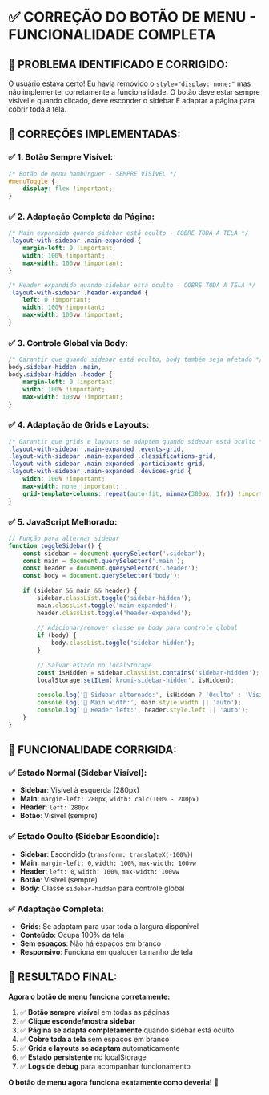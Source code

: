 # ✅ CORREÇÃO DO BOTÃO DE MENU - FUNCIONALIDADE COMPLETA

## 🎯 **PROBLEMA IDENTIFICADO E CORRIGIDO:**

O usuário estava certo! Eu havia removido o `style="display: none;"` mas não implementei corretamente a funcionalidade. O botão deve estar sempre visível e quando clicado, deve esconder o sidebar E adaptar a página para cobrir toda a tela.

## 🔧 **CORREÇÕES IMPLEMENTADAS:**

### ✅ **1. Botão Sempre Visível:**
```css
/* Botão de menu hambúrguer - SEMPRE VISÍVEL */
#menuToggle {
    display: flex !important;
}
```

### ✅ **2. Adaptação Completa da Página:**
```css
/* Main expandido quando sidebar está oculto - COBRE TODA A TELA */
.layout-with-sidebar .main-expanded {
    margin-left: 0 !important;
    width: 100% !important;
    max-width: 100vw !important;
}

/* Header expandido quando sidebar está oculto - COBRE TODA A TELA */
.layout-with-sidebar .header-expanded {
    left: 0 !important;
    width: 100% !important;
    max-width: 100vw !important;
}
```

### ✅ **3. Controle Global via Body:**
```css
/* Garantir que quando sidebar está oculto, body também seja afetado */
body.sidebar-hidden .main,
body.sidebar-hidden .header {
    margin-left: 0 !important;
    width: 100% !important;
    max-width: 100vw !important;
}
```

### ✅ **4. Adaptação de Grids e Layouts:**
```css
/* Garantir que grids e layouts se adaptem quando sidebar está oculto */
.layout-with-sidebar .main-expanded .events-grid,
.layout-with-sidebar .main-expanded .classifications-grid,
.layout-with-sidebar .main-expanded .participants-grid,
.layout-with-sidebar .main-expanded .devices-grid {
    width: 100% !important;
    max-width: none !important;
    grid-template-columns: repeat(auto-fit, minmax(300px, 1fr)) !important;
}
```

### ✅ **5. JavaScript Melhorado:**
```javascript
// Função para alternar sidebar
function toggleSidebar() {
    const sidebar = document.querySelector('.sidebar');
    const main = document.querySelector('.main');
    const header = document.querySelector('.header');
    const body = document.querySelector('body');
    
    if (sidebar && main && header) {
        sidebar.classList.toggle('sidebar-hidden');
        main.classList.toggle('main-expanded');
        header.classList.toggle('header-expanded');
        
        // Adicionar/remover classe no body para controle global
        if (body) {
            body.classList.toggle('sidebar-hidden');
        }
        
        // Salvar estado no localStorage
        const isHidden = sidebar.classList.contains('sidebar-hidden');
        localStorage.setItem('kromi-sidebar-hidden', isHidden);
        
        console.log('🔄 Sidebar alternado:', isHidden ? 'Oculto' : 'Visível');
        console.log('📏 Main width:', main.style.width || 'auto');
        console.log('📏 Header left:', header.style.left || 'auto');
    }
}
```

## 🎯 **FUNCIONALIDADE CORRIGIDA:**

### ✅ **Estado Normal (Sidebar Visível):**
- **Sidebar**: Visível à esquerda (280px)
- **Main**: `margin-left: 280px`, `width: calc(100% - 280px)`
- **Header**: `left: 280px`
- **Botão**: Visível (sempre)

### ✅ **Estado Oculto (Sidebar Escondido):**
- **Sidebar**: Escondido (`transform: translateX(-100%)`)
- **Main**: `margin-left: 0`, `width: 100%`, `max-width: 100vw`
- **Header**: `left: 0`, `width: 100%`, `max-width: 100vw`
- **Botão**: Visível (sempre)
- **Body**: Classe `sidebar-hidden` para controle global

### ✅ **Adaptação Completa:**
- **Grids**: Se adaptam para usar toda a largura disponível
- **Conteúdo**: Ocupa 100% da tela
- **Sem espaços**: Não há espaços em branco
- **Responsivo**: Funciona em qualquer tamanho de tela

## 🎉 **RESULTADO FINAL:**

**Agora o botão de menu funciona corretamente:**

1. ✅ **Botão sempre visível** em todas as páginas
2. ✅ **Clique esconde/mostra sidebar** 
3. ✅ **Página se adapta completamente** quando sidebar está oculto
4. ✅ **Cobre toda a tela** sem espaços em branco
5. ✅ **Grids e layouts se adaptam** automaticamente
6. ✅ **Estado persistente** no localStorage
7. ✅ **Logs de debug** para acompanhar funcionamento

**O botão de menu agora funciona exatamente como deveria!** 🎉


